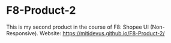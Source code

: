 # F8-Product-2
This is my second product in the course of F8: Shopee UI (Non-Responsive).
Website: https://mitidevus.github.io/F8-Product-2/
